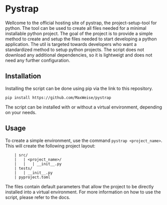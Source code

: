 
# Pystrap

Wellcome to the official hosting site of pystrap, the project-setup-tool for python. The tool can be used to create all files needed for a minimal installable python project.
The goal of the project is to provide a simple method to create and setup the files needed to start developing a python application. The util is targeted towards developers
who want a standardized method to setup python projects. The script does not download any additional dependencies, so it is lightweigt and does not need any further configuration.

## Installation
Installing the script can be done using pip via the link to this repository.

```
pip install https://github.com/MaxWeise/pystrap
```

The script can be installed with or without a virtual environment, depending on your needs.

## Usage
To create a simple environment, use the command ` pystrap <project_name> `.
This will create the following project layout:

```
    | src/
    |   | <project_name>/
    |   |   | __init__.py
    | tests/
    |   | __init__.py
    | pyproject.toml

```

The files contain default parameters that allow the project to be directly installed into a virtual environment.
For more information on how to use the script, please refer to the docs.

